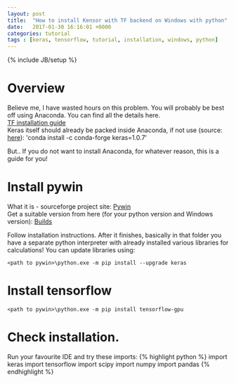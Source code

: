 ```yaml
---
layout: post
title:  "How to install Kensor with TF backend on Windows with python"
date:   2017-01-30 16:16:01 +0000
categories: tutorial
tags : [keras, tensorflow, tutorial, installation, windows, python]
---
```

{% include JB/setup %}

# Overview
Believe me, I have wasted hours on this problem. You will probably be best off using Anaconda. You can find all the details here.<br>
<a href="https://github.com/tensorflow/tensorFlow/blob/master/tensorflow/g3doc/get_started/os_setup.md">TF installation guide</a> <br>
Keras itself should already be packed inside Anaconda, if not use (source: <a href="https://anaconda.org/conda-forge/keras">here</a>):
'conda install -c conda-forge keras=1.0.7'


But.. If you do not want to install Anaconda, for whatever reason, this is a guide for you!

# Install pywin
What it is - sourceforge project site: <a href="https://sourceforge.net/projects/pywin32/">Pywin</a><br>
Get a suitable version from here (for your python version and Windows version): <a href="https://sourceforge.net/projects/pywin32/files/pywin32/Build%20220/">Builds</a>


Follow installation instructions. After it finishes, basically in that folder you have a separate python interpreter with already installed various libraries for calculations!
You can update libraries using:

`<path to pywin>\python.exe -m pip install --upgrade keras`


# Install tensorflow
`<path to pywin>\python.exe -m pip install tensorflow-gpu`

# Check installation.
Run your favourite IDE and try these imports:
{% highlight python %}
import keras
import tensorflow
import scipy
import numpy
import pandas
{% endhighlight %}